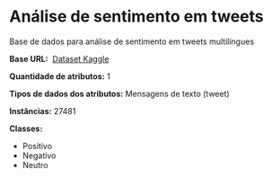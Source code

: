 # Análise de sentimento em tweets

<p align='justify'>Base de dados para análise de sentimento em tweets multilíngues</p>

**Base URL:** &nbsp;[Dataset Kaggle](https://www.kaggle.com/datasets/yasserh/twitter-tweets-sentiment-dataset)

**Quantidade de atributos:** 1

**Tipos de dados dos atributos:** Mensagens de texto (tweet) 

**Instâncias:** 27481

**Classes:**
* Positivo
* Negativo
* Neutro